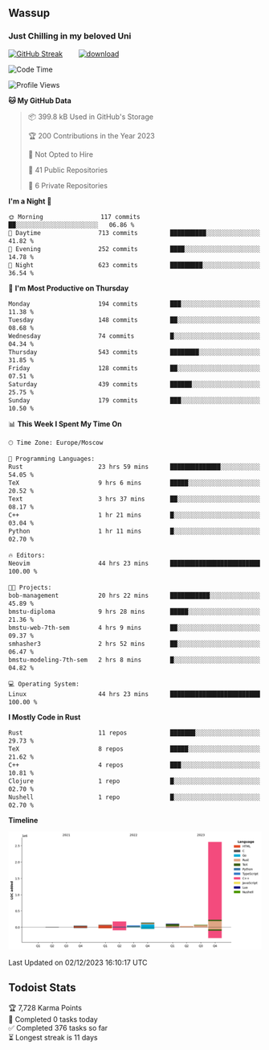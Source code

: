 ## Wassup 
### Just Chilling in my beloved Uni 

<!--
-->

[![GitHub Streak](http://github-readme-streak-stats.herokuapp.com?user=archeoss&theme=shades-of-purple&hide_border=true&date_format=j%20M%5B%20Y%5D)](https://git.io/streak-stats)&nbsp;&nbsp;&nbsp;&nbsp;&nbsp;&nbsp;&nbsp;&nbsp;[![download](https://user-images.githubusercontent.com/68448737/147796309-d8b65b1d-4dde-40d9-b03a-2b42aaa6cd43.jpeg)
](http://bmstu.ru/)

<!--START_SECTION:waka-->
![Code Time](http://img.shields.io/badge/Code%20Time-2%2C167%20hrs%2032%20mins-blue)

![Profile Views](http://img.shields.io/badge/Profile%20Views-1-blue)

**🐱 My GitHub Data** 

> 📦 399.8 kB Used in GitHub's Storage 
 > 
> 🏆 200 Contributions in the Year 2023
 > 
> 🚫 Not Opted to Hire
 > 
> 📜 41 Public Repositories 
 > 
> 🔑 6 Private Repositories 
 > 
**I'm a Night 🦉** 

```text
🌞 Morning                117 commits         ██░░░░░░░░░░░░░░░░░░░░░░░   06.86 % 
🌆 Daytime                713 commits         ██████████░░░░░░░░░░░░░░░   41.82 % 
🌃 Evening                252 commits         ████░░░░░░░░░░░░░░░░░░░░░   14.78 % 
🌙 Night                  623 commits         █████████░░░░░░░░░░░░░░░░   36.54 % 
```
📅 **I'm Most Productive on Thursday** 

```text
Monday                   194 commits         ███░░░░░░░░░░░░░░░░░░░░░░   11.38 % 
Tuesday                  148 commits         ██░░░░░░░░░░░░░░░░░░░░░░░   08.68 % 
Wednesday                74 commits          █░░░░░░░░░░░░░░░░░░░░░░░░   04.34 % 
Thursday                 543 commits         ████████░░░░░░░░░░░░░░░░░   31.85 % 
Friday                   128 commits         ██░░░░░░░░░░░░░░░░░░░░░░░   07.51 % 
Saturday                 439 commits         ██████░░░░░░░░░░░░░░░░░░░   25.75 % 
Sunday                   179 commits         ███░░░░░░░░░░░░░░░░░░░░░░   10.50 % 
```


📊 **This Week I Spent My Time On** 

```text
🕑︎ Time Zone: Europe/Moscow

💬 Programming Languages: 
Rust                     23 hrs 59 mins      ██████████████░░░░░░░░░░░   54.05 % 
TeX                      9 hrs 6 mins        █████░░░░░░░░░░░░░░░░░░░░   20.52 % 
Text                     3 hrs 37 mins       ██░░░░░░░░░░░░░░░░░░░░░░░   08.17 % 
C++                      1 hr 21 mins        █░░░░░░░░░░░░░░░░░░░░░░░░   03.04 % 
Python                   1 hr 11 mins        █░░░░░░░░░░░░░░░░░░░░░░░░   02.70 % 

🔥 Editors: 
Neovim                   44 hrs 23 mins      █████████████████████████   100.00 % 

🐱‍💻 Projects: 
bob-management           20 hrs 22 mins      ███████████░░░░░░░░░░░░░░   45.89 % 
bmstu-diploma            9 hrs 28 mins       █████░░░░░░░░░░░░░░░░░░░░   21.36 % 
bmstu-web-7th-sem        4 hrs 9 mins        ██░░░░░░░░░░░░░░░░░░░░░░░   09.37 % 
smhasher3                2 hrs 52 mins       ██░░░░░░░░░░░░░░░░░░░░░░░   06.47 % 
bmstu-modeling-7th-sem   2 hrs 8 mins        █░░░░░░░░░░░░░░░░░░░░░░░░   04.82 % 

💻 Operating System: 
Linux                    44 hrs 23 mins      █████████████████████████   100.00 % 
```

**I Mostly Code in Rust** 

```text
Rust                     11 repos            ███████░░░░░░░░░░░░░░░░░░   29.73 % 
TeX                      8 repos             █████░░░░░░░░░░░░░░░░░░░░   21.62 % 
C++                      4 repos             ███░░░░░░░░░░░░░░░░░░░░░░   10.81 % 
Clojure                  1 repo              █░░░░░░░░░░░░░░░░░░░░░░░░   02.70 % 
Nushell                  1 repo              █░░░░░░░░░░░░░░░░░░░░░░░░   02.70 % 
```



**Timeline**

![Lines of Code chart](https://raw.githubusercontent.com/archeoss/archeoss/master/assets/bar_graph.png)


 Last Updated on 02/12/2023 16:10:17 UTC
<!--END_SECTION:waka-->

## Todoist Stats

<!-- TODO-IST:START -->
🏆  7,728 Karma Points           
🌸  Completed 0 tasks today           
✅  Completed 376 tasks so far           
⏳  Longest streak is 11 days
<!-- TODO-IST:END -->

